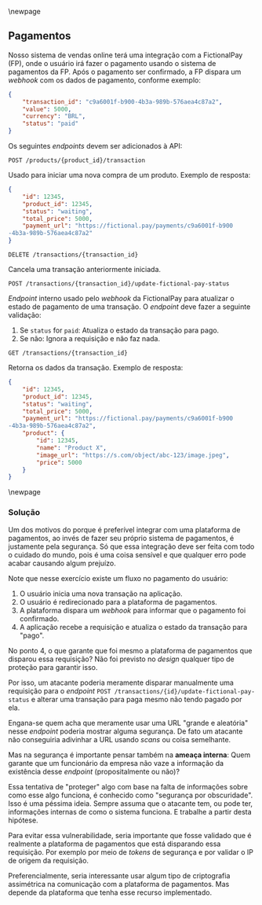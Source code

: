 \newpage
## Pagamentos

Nosso sistema de vendas online terá uma integração com a FictionalPay (FP), onde o usuário irá
fazer o pagamento usando o sistema de pagamentos da FP. Após o pagamento ser confirmado, a FP
dispara um *webhook* com os dados de pagamento, conforme exemplo:

```json
{
    "transaction_id": "c9a6001f-b900-4b3a-989b-576aea4c87a2",
    "value": 5000,
    "currency": "BRL",
    "status": "paid"
}
```

Os seguintes *endpoints* devem ser adicionados à API:

`POST /products/{product_id}/transaction`

Usado para iniciar uma nova compra de um produto. Exemplo de resposta:

```json
{
    "id": 12345,
    "product_id": 12345,
    "status": "waiting",
    "total_price": 5000,
    "payment_url": "https://fictional.pay/payments/c9a6001f-b900
-4b3a-989b-576aea4c87a2"
}
```

`DELETE /transactions/{transaction_id}`

Cancela uma transação anteriormente iniciada.

`POST /transactions/{transaction_id}/update-fictional-pay-status`

*Endpoint* interno usado pelo *webhook* da FictionalPay para atualizar o estado de pagamento de
uma transação. O *endpoint* deve fazer a seguinte validação:

1. Se `status` for `paid`: Atualiza o estado da transação para pago.
2. Se não: Ignora a requisição e não faz nada.

`GET /transactions/{transaction_id}`

Retorna os dados da transação. Exemplo de resposta:

```json
{
    "id": 12345,
    "product_id": 12345,
    "status": "waiting",
    "total_price": 5000,
    "payment_url": "https://fictional.pay/payments/c9a6001f-b900
-4b3a-989b-576aea4c87a2",
    "product": {
        "id": 12345,
        "name": "Product X",
        "image_url": "https://s.com/object/abc-123/image.jpeg",
        "price": 5000
    }
}
```


\newpage
### Solução

Um dos motivos do porque é preferível integrar com uma plataforma de pagamentos, ao invés de fazer
seu próprio sistema de pagamentos, é justamente pela segurança. Só que essa integração deve ser
feita com todo o cuidado do mundo, pois é uma coisa sensível e que qualquer erro pode acabar
causando algum prejuízo.

Note que nesse exercício existe um fluxo no pagamento do usuário:

1. O usuário inicia uma nova transação na aplicação.
2. O usuário é redirecionado para a plataforma de pagamentos.
3. A plataforma dispara um *webhook* para informar que o pagamento foi confirmado.
4. A aplicação recebe a requisição e atualiza o estado da transação para "pago".

No ponto 4, o que garante que foi mesmo a plataforma de pagamentos que disparou essa requisição?
Não foi previsto no *design* qualquer tipo de proteção para garantir isso.

Por isso, um atacante poderia meramente disparar manualmente uma requisição para o *endpoint*
`POST /transactions/{id}/update-fictional-pay-status` e alterar uma transação para paga mesmo
não tendo pagado por ela.

Engana-se quem acha que meramente usar uma URL "grande e aleatória" nesse *endpoint* poderia
mostrar alguma segurança. De fato um atacante não conseguiria adivinhar a URL usando *scans*
ou coisa semelhante.

Mas na segurança é importante pensar também na **ameaça interna**: Quem garante que um funcionário
da empresa não vaze a informação da existência desse *endpoint* (propositalmente ou não)?

Essa tentativa de "proteger" algo com base na falta de informações sobre como esse algo funciona,
é conhecido como "segurança por obscuridade". Isso é uma péssima ideia. Sempre assuma que o
atacante tem, ou pode ter, informações internas de como o sistema funciona. E trabalhe a partir
desta hipótese.

Para evitar essa vulnerabilidade, seria importante que fosse validado que é realmente a plataforma
de pagamentos que está disparando essa requisição. Por exemplo por meio de *tokens* de segurança
e por validar o IP de origem da requisição.

Preferencialmente, seria interessante usar algum tipo de criptografia assimétrica na comunicação
com a plataforma de pagamentos. Mas depende da plataforma que tenha esse recurso implementado.
